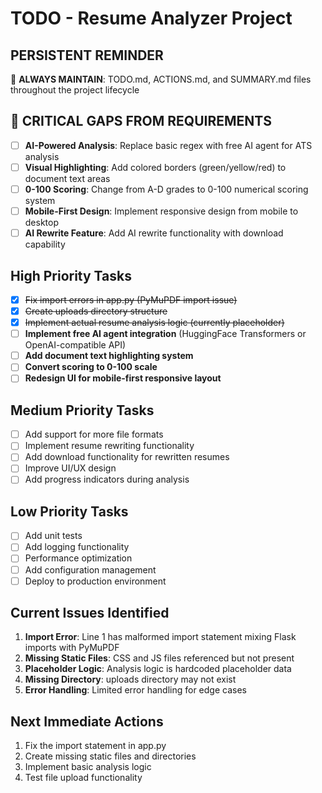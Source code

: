 # TODO - Resume Analyzer Project

## PERSISTENT REMINDER
🔄 **ALWAYS MAINTAIN**: TODO.md, ACTIONS.md, and SUMMARY.md files throughout the project lifecycle

## 🚨 CRITICAL GAPS FROM REQUIREMENTS
- [ ] **AI-Powered Analysis**: Replace basic regex with free AI agent for ATS analysis
- [ ] **Visual Highlighting**: Add colored borders (green/yellow/red) to document text areas
- [ ] **0-100 Scoring**: Change from A-D grades to 0-100 numerical scoring system
- [ ] **Mobile-First Design**: Implement responsive design from mobile to desktop
- [ ] **AI Rewrite Feature**: Add AI rewrite functionality with download capability

## High Priority Tasks
- [x] ~~Fix import errors in app.py (PyMuPDF import issue)~~
- [x] ~~Create uploads directory structure~~
- [x] ~~Implement actual resume analysis logic (currently placeholder)~~
- [ ] **Implement free AI agent integration** (HuggingFace Transformers or OpenAI-compatible API)
- [ ] **Add document text highlighting system**
- [ ] **Convert scoring to 0-100 scale**
- [ ] **Redesign UI for mobile-first responsive layout**

## Medium Priority Tasks  
- [ ] Add support for more file formats
- [ ] Implement resume rewriting functionality
- [ ] Add download functionality for rewritten resumes
- [ ] Improve UI/UX design
- [ ] Add progress indicators during analysis

## Low Priority Tasks
- [ ] Add unit tests
- [ ] Add logging functionality
- [ ] Performance optimization
- [ ] Add configuration management
- [ ] Deploy to production environment

## Current Issues Identified
1. **Import Error**: Line 1 has malformed import statement mixing Flask imports with PyMuPDF
2. **Missing Static Files**: CSS and JS files referenced but not present
3. **Placeholder Logic**: Analysis logic is hardcoded placeholder data
4. **Missing Directory**: uploads directory may not exist
5. **Error Handling**: Limited error handling for edge cases

## Next Immediate Actions
1. Fix the import statement in app.py
2. Create missing static files and directories
3. Implement basic analysis logic
4. Test file upload functionality
